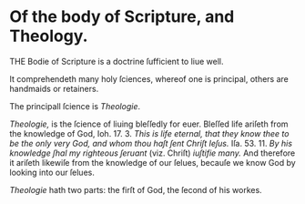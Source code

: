 # Of the body of Scripture, and Theology.

THE Bodie of Scripture is a doctrine ſufficient to liue well.

It comprehendeth many holy ſciences, whereof one is principal, others are handmaids or retainers.

The principall ſcience is *Theologie*.

*Theologie,* is the ſcience of liuing bleſſedly for euer. Bleſſed life ariſeth from the knowledge of God, Ioh. 17. 3. *This is life eternal, that they know thee to be the only very God, and whom thou haſt ſent Chriſt Ieſus.* Iſa. 53. 11. *By his knowledge ſhal my righteous ſeruant* (viz. Chriſt) *iuſtifie many.* And therefore it ariſeth likewiſe from the knowledge of our ſelues, becauſe we know God by looking into our ſelues.

*Theologie* hath two parts: the firſt of God, the ſecond of his workes.